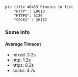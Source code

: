 
```mermaid
pie title 46453 Proxies in list
    "HTTP" : 19613
    "HTTPS": 5129
    "SOCKS" : 26152
```

### Some Info
#### Average Timeout

- mixed: 3.2s
- http: 1.2s
- https: 8.3s
- socks: 4.7s